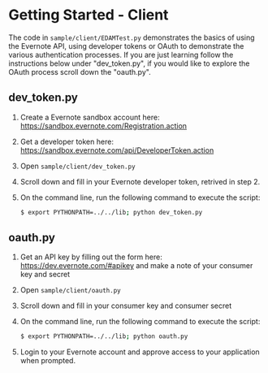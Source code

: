 Getting Started - Client
========================
The code in `sample/client/EDAMTest.py` demonstrates the basics of using the Evernote API, using developer tokens or OAuth to demonstrate the various authentication processes.  If you are just learning follow the instructions below under "dev_token.py", if you would like to explore the OAuth process scroll down the "oauth.py".

dev_token.py
------------

1. Create a Evernote sandbox account here: https://sandbox.evernote.com/Registration.action 
2. Get a developer token here: https://sandbox.evernote.com/api/DeveloperToken.action
3. Open `sample/client/dev_token.py`
4. Scroll down and fill in your Evernote developer token, retrived in step 2.
3. On the command line, run the following command to execute the script:

    ```bash
    $ export PYTHONPATH=../../lib; python dev_token.py


oauth.py
--------
1. Get an API key by filling out the form here: https://dev.evernote.com/#apikey and make a note of your consumer key and secret
2. Open `sample/client/oauth.py`
3. Scroll down and fill in your consumer key and consumer secret
4. On the command line, run the following command to execute the script:

    ```bash
    $ export PYTHONPATH=../../lib; python oauth.py

5. Login to your Evernote account and approve access to your application when prompted.